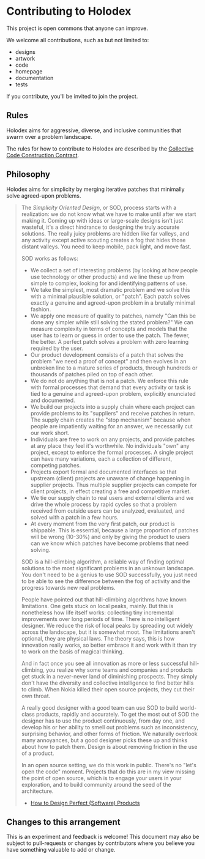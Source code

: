 # Contributing to Holodex

This project is open commons that anyone can improve.

We welcome all contributions, such as but not limited to:

- designs
- artwork
- code
- homepage
- documentation
- tests

If you contribute, you'll be invited to join the project.

## Rules

Holodex aims for aggressive, diverse, and inclusive communities that swarm over a problem landscape.

The rules for how to contribute to Holodex are described by the [Collective Code Construction Contract](http://rfc.zeromq.org/spec:22).

## Philosophy

Holodex aims for simplicity by merging iterative patches that minimally solve agreed-upon problems.

> The _Simplicity Oriented Design_, or SOD, process starts with a realization: we do not know what we have to make until after we start making it. Coming up with ideas or large-scale designs isn't just wasteful, it's a direct hindrance to designing the truly accurate solutions. The really juicy problems are hidden like far valleys, and any activity except active scouting creates a fog that hides those distant valleys. You need to keep mobile, pack light, and move fast.
>
> SOD works as follows:
>
> - We collect a set of interesting problems (by looking at how people use technology or other products) and we line these up from simple to complex, looking for and identifying patterns of use.
> - We take the simplest, most dramatic problem and we solve this with a minimal plausible solution, or "patch". Each patch solves exactly a genuine and agreed-upon problem in a brutally minimal fashion.
> - We apply one measure of quality to patches, namely "Can this be done any simpler while still solving the stated problem?" We can measure complexity in terms of concepts and models that the user has to learn or guess in order to use the patch. The fewer, the better. A perfect patch solves a problem with zero learning required by the user.
> - Our product development consists of a patch that solves the problem "we need a proof of concept" and then evolves in an unbroken line to a mature series of products, through hundreds or thousands of patches piled on top of each other.
> - We do not do anything that is not a patch. We enforce this rule with formal processes that demand that every activity or task is tied to a genuine and agreed-upon problem, explicitly enunciated and documented.
> - We build our projects into a supply chain where each project can provide problems to its "suppliers" and receive patches in return. The supply chain creates the "stop mechanism" because when people are impatiently waiting for an answer, we necessarily cut our work short.
> - Individuals are free to work on any projects, and provide patches at any place they feel it's worthwhile. No individuals "own" any project, except to enforce the formal processes. A single project can have many variations, each a collection of different, competing patches.
> - Projects export formal and documented interfaces so that upstream (client) projects are unaware of change happening in supplier projects. Thus multiple supplier projects can compete for client projects, in effect creating a free and competitive market.
> - We tie our supply chain to real users and external clients and we drive the whole process by rapid cycles so that a problem received from outside users can be analyzed, evaluated, and solved with a patch in a few hours.
> - At every moment from the very first patch, our product is shippable. This is essential, because a large proportion of patches will be wrong (10-30%) and only by giving the product to users can we know which patches have become problems that need solving.
> 
> SOD is a hill-climbing algorithm, a reliable way of finding optimal solutions to the most significant problems in an unknown landscape. You don't need to be a genius to use SOD successfully, you just need to be able to see the difference between the fog of activity and the progress towards new real problems.
>
> People have pointed out that hill-climbing algorithms have known limitations. One gets stuck on local peaks, mainly. But this is nonetheless how life itself works: collecting tiny incremental improvements over long periods of time. There is no intelligent designer. We reduce the risk of local peaks by spreading out widely across the landscape, but it is somewhat moot. The limitations aren't optional, they are physical laws. The theory says, this is how innovation really works, so better embrace it and work with it than try to work on the basis of magical thinking.
>
> And in fact once you see all innovation as more or less successful hill-climbing, you realize why some teams and companies and products get stuck in a never-never land of diminishing prospects. They simply don't have the diversity and collective intelligence to find better hills to climb. When Nokia killed their open source projects, they cut their own throat.
>
> A really good designer with a good team can use SOD to build world-class products, rapidly and accurately. To get the most out of SOD the designer has to use the product continuously, from day one, and develop his or her ability to smell out problems such as inconsistency, surprising behavior, and other forms of friction. We naturally overlook many annoyances, but a good designer picks these up and thinks about how to patch them. Design is about removing friction in the use of a product.
>
> In an open source setting, we do this work in public. There's no "let's open the code" moment. Projects that do this are in my view missing the point of open source, which is to engage your users in your exploration, and to build community around the seed of the architecture.
>
> - [How to Design Perfect (Software) Products](http://hintjens.com/blog:19)

## Changes to this arrangement

This is an experiment and feedback is welcome! This document may also be subject to pull-requests or changes by contributors where you believe you have something valuable to add or change.
